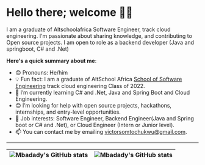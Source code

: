 # Hello there; welcome 👋🏾

I am a graduate of Altschoolafrica Software Engineer, track cloud engineering. I'm passionate about sharing knowledge, and contributing to Open source projects. I am open to role as a backend developer (Java and springboot, C# and .Net)

**Here's a quick summary about me**:

- 😊 Pronouns: He/him
- 💡 Fun fact: I am a graduate of AltSchool Africa [School of Software Engineering](https://altschoolafrica.com/schools/engineering) track cloud engineering Class of 2022.
- 🌱 I’m currently learning C# and .Net, Java and Spring Boot and Cloud Engineering.
- 😊 I’m looking for help with open source projects, hackathons, internships, and entry-level opportunities.
- 💼 Job interests: Software Engineer, Backend Engineer(Java and Spring boot or C# and .Net), or Cloud Engineer (Intern or Junior level).
- 📫 You can contact me by emailing victorsomtochukwu@gmail.com.

---

| <img align="center" src="https://github-readme-stats.vercel.app/api?username=Mbadady&show_icons=true&include_all_commits=true&hide_border=true" alt="Mbadady's GitHub stats" /> | <img align="center" src="https://github-readme-stats.vercel.app/api/top-langs/?username=Mbadady&langs_count=8&layout=compact&hide_border=true" alt="Mbadady's GitHub stats" /> |
| ------------- | ------------- |
